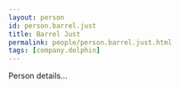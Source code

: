 ```yaml
---
layout: person
id: person.barrel.just
title: Barrel Just
permalink: people/person.barrel.just.html
tags: [company.dolphin]
---
```


Person details...